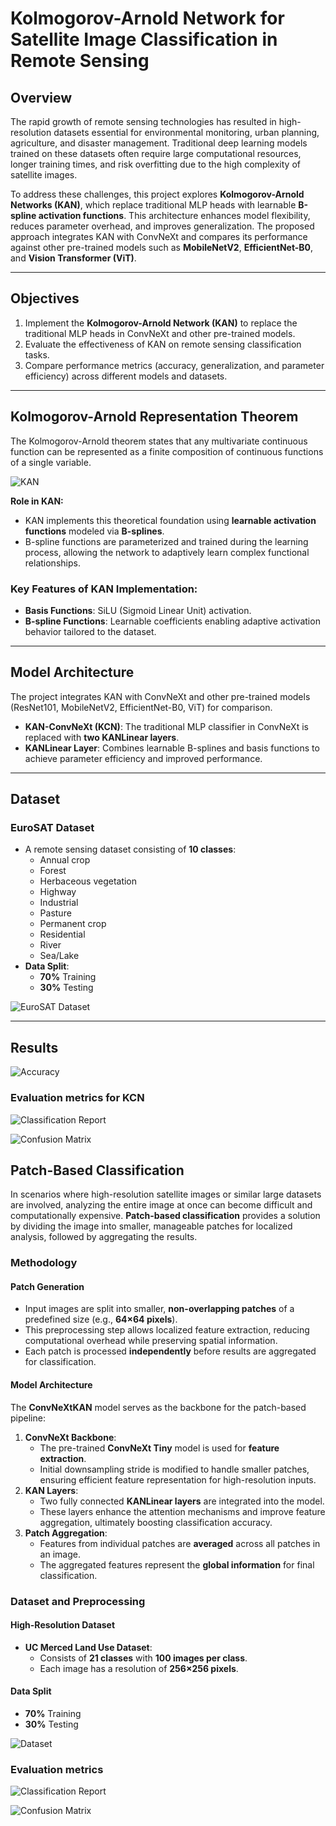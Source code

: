 # Kolmogorov-Arnold Network for Satellite Image Classification in Remote Sensing

## Overview
The rapid growth of remote sensing technologies has resulted in high-resolution datasets essential for environmental monitoring, urban planning, agriculture, and disaster management. Traditional deep learning models trained on these datasets often require large computational resources, longer training times, and risk overfitting due to the high complexity of satellite images.

To address these challenges, this project explores **Kolmogorov-Arnold Networks (KAN)**, which replace traditional MLP heads with learnable **B-spline activation functions**. This architecture enhances model flexibility, reduces parameter overhead, and improves generalization. The proposed approach integrates KAN with ConvNeXt and compares its performance against other pre-trained models such as **MobileNetV2**, **EfficientNet-B0**, and **Vision Transformer (ViT)**.

---

## Objectives
1. Implement the **Kolmogorov-Arnold Network (KAN)** to replace the traditional MLP heads in ConvNeXt and other pre-trained models.
2. Evaluate the effectiveness of KAN on remote sensing classification tasks.
3. Compare performance metrics (accuracy, generalization, and parameter efficiency) across different models and datasets.

---

## Kolmogorov-Arnold Representation Theorem
The Kolmogorov-Arnold theorem states that any multivariate continuous function can be represented as a finite composition of continuous functions of a single variable. 

![KAN](images/kan.png)

**Role in KAN:**
- KAN implements this theoretical foundation using **learnable activation functions** modeled via **B-splines**.
- B-spline functions are parameterized and trained during the learning process, allowing the network to adaptively learn complex functional relationships.

### Key Features of KAN Implementation:
- **Basis Functions**: SiLU (Sigmoid Linear Unit) activation.
- **B-spline Functions**: Learnable coefficients enabling adaptive activation behavior tailored to the dataset.

---

## Model Architecture
The project integrates KAN with ConvNeXt and other pre-trained models (ResNet101, MobileNetV2, EfficientNet-B0, ViT) for comparison.

- **KAN-ConvNeXt (KCN)**: The traditional MLP classifier in ConvNeXt is replaced with **two KANLinear layers**.
- **KANLinear Layer**: Combines learnable B-splines and basis functions to achieve parameter efficiency and improved performance.

---

## Dataset
### EuroSAT Dataset
- A remote sensing dataset consisting of **10 classes**:
  - Annual crop
  - Forest
  - Herbaceous vegetation
  - Highway
  - Industrial
  - Pasture
  - Permanent crop
  - Residential
  - River
  - Sea/Lake
- **Data Split**:
  - **70%** Training
  - **30%** Testing

![EuroSAT Dataset](images/EuroSAT-dataset.png)

---

## Results 

![Accuracy](images/accuracy_chart.png)

### Evaluation metrics for KCN

![Classification Report](images/class_report.png)

![Confusion Matrix](images/cm.png)


## Patch-Based Classification

In scenarios where high-resolution satellite images or similar large datasets are involved, analyzing the entire image at once can become difficult and computationally expensive. **Patch-based classification** provides a solution by dividing the image into smaller, manageable patches for localized analysis, followed by aggregating the results.

### Methodology
#### Patch Generation
- Input images are split into smaller, **non-overlapping patches** of a predefined size (e.g., **64×64 pixels**).
- This preprocessing step allows localized feature extraction, reducing computational overhead while preserving spatial information.
- Each patch is processed **independently** before results are aggregated for classification.

#### Model Architecture
The **ConvNeXtKAN** model serves as the backbone for the patch-based pipeline:
1. **ConvNeXt Backbone**:
   - The pre-trained **ConvNeXt Tiny** model is used for **feature extraction**.
   - Initial downsampling stride is modified to handle smaller patches, ensuring efficient feature representation for high-resolution inputs.
2. **KAN Layers**:
   - Two fully connected **KANLinear layers** are integrated into the model.
   - These layers enhance the attention mechanisms and improve feature aggregation, ultimately boosting classification accuracy.
3. **Patch Aggregation**:
   - Features from individual patches are **averaged** across all patches in an image.
   - The aggregated features represent the **global information** for final classification.

### Dataset and Preprocessing
#### High-Resolution Dataset
- **UC Merced Land Use Dataset**:
  - Consists of **21 classes** with **100 images per class**.
  - Each image has a resolution of **256×256 pixels**.

#### Data Split
- **70%** Training
- **30%** Testing

![Dataset](images/uc_dataset.png)

### Evaluation metrics

![Classification Report](images/patch_class_report.png)

![Confusion Matrix](images/patch_cm.png)
